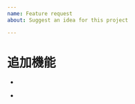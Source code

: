 ```yaml
---
name: Feature request
about: Suggest an idea for this project

---
```


# 追加機能
* 

<!--- ## 実装の方針 --->
*
